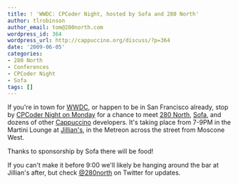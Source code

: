```yaml
---
title: ! 'WWDC: CPCoder Night, hosted by Sofa and 280 North'
author: tlrobinson
author_email: tom@280north.com
wordpress_id: 364
wordpress_url: http://cappuccino.org/discuss/?p=364
date: '2009-06-05'
categories:
- 280 North
- Conferences
- CPCoder Night
- Sofa
tags: []
---
```



If you're in town for [WWDC](http://developer.apple.com/wwdc/), or happen to be in San Francisco already, stop by [CPCoder Night on Monday](http://cpcoder.eventbrite.com/) for a chance to meet [280 North](http://280north.com/), [Sofa](http://madebysofa.com), and dozens of other [Cappuccino](http://cappuccino.org/) developers. It's taking place from 7-9PM in the Martini Lounge at [Jillian's](http://sanfrancisco.jilliansbilliards.com/), in the Metreon across the street from Moscone West.

Thanks to sponsorship by Sofa there will be food!

If you can't make it before 9:00 we'll likely be hanging around the bar at Jillian's after, but check [@280north](http://twitter.com/280north) on Twitter for updates.



